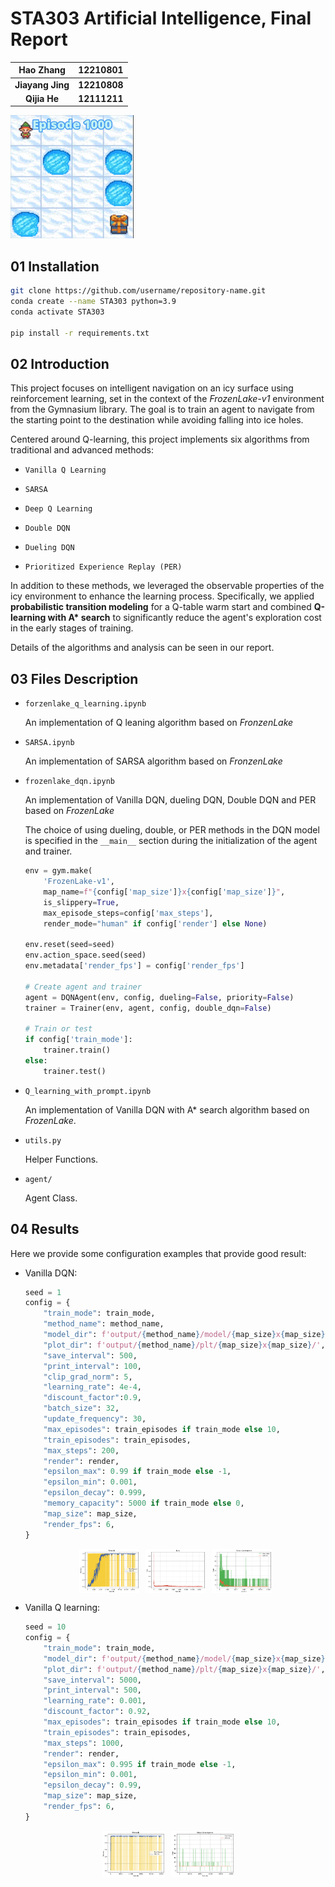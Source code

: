 # STA303 Artificial Intelligence, Final Report

|    Hao Zhang     |   12210801   |
| :--------------: | :----------: |
| **Jiayang Jing** | **12210808** |
|   **Qijia He**   | **12111211** |

![image-20241220144821055](assets/image-20241220144821055.png)

## 01 Installation

```bash
git clone https://github.com/username/repository-name.git
conda create --name STA303 python=3.9
conda activate STA303

pip install -r requirements.txt
```



## 02 Introduction

This project focuses on intelligent navigation on an icy surface using reinforcement learning, set in the context of the *FrozenLake-v1* environment from the Gymnasium library. The goal is to train an agent to navigate from the starting point to the destination while avoiding falling into ice holes.

Centered around Q-learning, this project implements six algorithms from traditional and advanced methods:

- `Vanilla Q Learning`
- `SARSA`

- `Deep Q Learning`
- `Double DQN`
- `Dueling DQN`
- `Prioritized Experience Replay (PER)`

In addition to these methods, we leveraged the observable properties of the icy environment to enhance the learning process. Specifically, we applied **probabilistic transition modeling** for a Q-table warm start and combined **Q-learning with A\* search** to significantly reduce the agent's exploration cost in the early stages of training.

Details of the algorithms and analysis can be seen in our report.



## 03 Files Description

- `forzenlake_q_learning.ipynb`

  An implementation of Q leaning algorithm based on *FronzenLake*

- `SARSA.ipynb`

  An implementation of SARSA algorithm based on *FronzenLake*

- `frozenlake_dqn.ipynb`

  An implementation of Vanilla DQN, dueling DQN, Double DQN and PER based on *FrozenLake*

  The choice of using dueling, double, or PER methods in the DQN model is specified in the `__main__` section during the initialization of the agent and trainer.

  ```  python
  env = gym.make(
      'FrozenLake-v1', 
      map_name=f"{config['map_size']}x{config['map_size']}", 
      is_slippery=True, 
      max_episode_steps=config['max_steps'], 
      render_mode="human" if config['render'] else None)
  
  env.reset(seed=seed)
  env.action_space.seed(seed)
  env.metadata['render_fps'] = config['render_fps']
  
  # Create agent and trainer
  agent = DQNAgent(env, config, dueling=False, priority=False)
  trainer = Trainer(env, agent, config, double_dqn=False)
  
  # Train or test
  if config['train_mode']:
      trainer.train()
  else:
      trainer.test()
  ```

- `Q_learning_with_prompt.ipynb`

  An implementation of Vanilla DQN with A* search algorithm based on *FrozenLake*.

- `utils.py`

  Helper Functions.

- `agent/` 

  Agent Class.



## 04 Results

Here we provide some configuration examples that provide good result:

- Vanilla DQN:

  ```python
  seed = 1
  config = {
      "train_mode": train_mode,
      "method_name": method_name,
      "model_dir": f'output/{method_name}/model/{map_size}x{map_size}/',
      "plot_dir": f'output/{method_name}/plt/{map_size}x{map_size}/',
      "save_interval": 500,
      "print_interval": 100,
      "clip_grad_norm": 5,
      "learning_rate": 4e-4,
      "discount_factor":0.9,
      "batch_size": 32,
      "update_frequency": 30,
      "max_episodes": train_episodes if train_mode else 10,
      "train_episodes": train_episodes,
      "max_steps": 200,
      "render": render,
      "epsilon_max": 0.99 if train_mode else -1,
      "epsilon_min": 0.001,
      "epsilon_decay": 0.999,
      "memory_capacity": 5000 if train_mode else 0,
      "map_size": map_size,
      "render_fps": 6,
  }
  ```

  

  <div style="display: flex; justify-content: center; align-items: center; gap: 10px;">
    <img src="assets/image-20241220203101530.png" alt="Image 1" style="flex: 1; max-width: 20%; height: auto;"/>
    <img src="assets/image-20241220203112103.png" alt="Image 2" style="flex: 1; max-width: 20%; height: auto;"/>
    <img src="assets/image-20241221180102772.png" alt="Image 3" style="flex: 1; max-width: 20%; height: auto;"/>
  </div>



- Vanilla Q learning:

  ```python
  seed = 10
  config = {
      "train_mode": train_mode,
      "model_dir": f'output/{method_name}/model/{map_size}x{map_size}/',
      "plot_dir": f'output/{method_name}/plt/{map_size}x{map_size}/', 
      "save_interval": 5000,
      "print_interval": 500,
      "learning_rate": 0.001,
      "discount_factor": 0.92,
      "max_episodes": train_episodes if train_mode else 10,
      "train_episodes": train_episodes,
      "max_steps": 1000,
      "render": render,
      "epsilon_max": 0.995 if train_mode else -1,
      "epsilon_min": 0.001,
      "epsilon_decay": 0.99,
      "map_size": map_size,
      "render_fps": 6,
  }
  ```

<div style="display: flex; justify-content: center; align-items: center; gap: 10px;">
  <img src="assets/image-20241221173322979.png" alt="Image 1" style="flex: 1; max-width: 20%; height: auto;"/>
  <img src="assets/image-20241221173406017.png" alt="Image 2" style="flex: 1; max-width: 20%; height: auto;"/>
</div>
